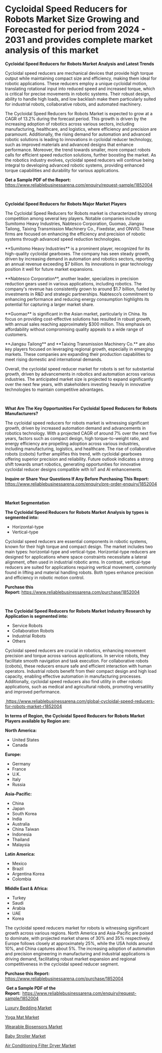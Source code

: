 <p><h1>Cycloidal Speed Reducers for Robots Market Size Growing and Forecasted for period from 2024 - 2031 and provides complete market analysis of this market</h1></p><p><strong>Cycloidal Speed Reducers for Robots Market Analysis and Latest Trends</strong></p>
<p><p>Cycloidal speed reducers are mechanical devices that provide high torque output while maintaining compact size and efficiency, making them ideal for robotic applications. These reducers employ a unique cycloidal motion, translating rotational input into reduced speed and increased torque, which is critical for precise movements in robotic systems. Their robust design, ability to handle high loads, and low backlash make them particularly suited for industrial robots, collaborative robots, and automated machinery.</p><p>The Cycloidal Speed Reducers for Robots Market is expected to grow at a CAGR of 13.2% during the forecast period. This growth is driven by the increasing adoption of robotics across various sectors, including manufacturing, healthcare, and logistics, where efficiency and precision are paramount. Additionally, the rising demand for automation and advanced robotic solutions is leading to innovations in cycloidal reducer technology, such as improved materials and advanced designs that enhance performance. Moreover, the trend towards smaller, more compact robots calls for efficient speed reduction solutions, further boosting the market. As the robotics industry evolves, cycloidal speed reducers will continue being integral to developing advanced robotic systems, providing enhanced torque capabilities and durability for various applications.</p></p>
<p><strong>Get a Sample PDF of the Report:&nbsp;</strong> <a href="https://www.reliablebusinessarena.com/enquiry/request-sample/1852004?utm_campaign=1566&utm_medium=2&utm_source=Github&utm_content=ia&utm_term=18102024&utm_id=cycloidal-speed-reducers-for-robots">https://www.reliablebusinessarena.com/enquiry/request-sample/1852004</a></p>
<p>&nbsp;</p>
<p><strong>Cycloidal Speed Reducers for Robots Major Market Players</strong></p>
<p><p>The Cycloidal Speed Reducers for Robots market is characterized by strong competition among several key players. Notable companies include Sumitomo Heavy Industries, Nabtesco Corporation, Guomao, Jiangsu Tailong, Taixing Transmission Machinery Co., Fixedstar, and ONVIO. These firms are focused on enhancing the efficiency and precision of robotic systems through advanced speed reduction technologies.</p><p>**Sumitomo Heavy Industries** is a prominent player, recognized for its high-quality cycloidal gearboxes. The company has seen steady growth, driven by increasing demand in automation and robotics sectors, reporting an annual revenue exceeding $7 billion. Its innovations in gear technology position it well for future market expansions.</p><p>**Nabtesco Corporation**, another leader, specializes in precision reduction gears used in various applications, including robotics. The company's revenue has consistently grown to around $1.7 billion, fueled by investments in R&D and strategic partnerships. Nabtesco’s commitment to enhancing performance and reducing energy consumption highlights its potential for capturing a larger market share.</p><p>**Guomao** is significant in the Asian market, particularly in China. Its focus on providing cost-effective solutions has resulted in robust growth, with annual sales reaching approximately $300 million. This emphasis on affordability without compromising quality appeals to a wide range of customers.</p><p>**Jiangsu Tailong** and **Taixing Transmission Machinery Co.** are also key players focused on leveraging regional growth, especially in emerging markets. These companies are expanding their production capabilities to meet rising domestic and international demands.</p><p>Overall, the cycloidal speed reducer market for robots is set for substantial growth, driven by advancements in robotics and automation across various industries. The anticipated market size is projected to expand significantly over the next few years, with stakeholders investing heavily in innovative technologies to maintain competitive advantages.</p></p>
<p>&nbsp;</p>
<p><strong>What Are The Key Opportunities For Cycloidal Speed Reducers for Robots Manufacturers?</strong></p>
<p><p>The cycloidal speed reducers for robots market is witnessing significant growth, driven by increased automation demand and advancements in robotics technology. With a projected CAGR of around 7% over the next five years, factors such as compact design, high torque-to-weight ratio, and energy efficiency are propelling adoption across various industries, including manufacturing, logistics, and healthcare. The rise of collaborative robots (cobots) further amplifies this trend, with cycloidal gearboxes offering superior precision and reliability. Future outlook indicates a strong shift towards smart robotics, generating opportunities for innovative cycloidal reducer designs compatible with IoT and AI enhancements.</p></p>
<p><strong>Inquire or Share Your Questions If Any Before Purchasing This Report:</strong> <a href="https://www.reliablebusinessarena.com/enquiry/pre-order-enquiry/1852004?utm_campaign=1566&utm_medium=2&utm_source=Github&utm_content=ia&utm_term=18102024&utm_id=cycloidal-speed-reducers-for-robots">https://www.reliablebusinessarena.com/enquiry/pre-order-enquiry/1852004</a></p>
<p>&nbsp;</p>
<p><strong>Market Segmentation</strong></p>
<p><strong>The Cycloidal Speed Reducers for Robots Market Analysis by types is segmented into:</strong></p>
<p><ul><li>Horizontal-type</li><li>Vertical-type</li></ul></p>
<p><p>Cycloidal speed reducers are essential components in robotic systems, known for their high torque and compact design. The market includes two main types: horizontal-type and vertical-type. Horizontal-type reducers are designed for applications where space constraints necessitate a lateral alignment, often used in industrial robotic arms. In contrast, vertical-type reducers are suited for applications requiring vertical movement, commonly found in lifting and material handling robots. Both types enhance precision and efficiency in robotic motion control.</p></p>
<p><strong>Purchase this Report:&nbsp;</strong><a href="https://www.reliablebusinessarena.com/purchase/1852004?utm_campaign=1566&utm_medium=2&utm_source=Github&utm_content=ia&utm_term=18102024&utm_id=cycloidal-speed-reducers-for-robots">https://www.reliablebusinessarena.com/purchase/1852004</a></p>
<p>&nbsp;</p>
<p><strong>The Cycloidal Speed Reducers for Robots Market Industry Research by Application is segmented into:</strong></p>
<p><ul><li>Service Robots</li><li>Collaboration Robots</li><li>Industrial Robots</li><li>Others</li></ul></p>
<p><p>Cycloidal speed reducers are crucial in robotics, enhancing movement precision and torque across various applications. In service robots, they facilitate smooth navigation and task execution. For collaborative robots (cobots), these reducers ensure safe and efficient interaction with human operators. Industrial robots benefit from their compact design and high load capacity, enabling effective automation in manufacturing processes. Additionally, cycloidal speed reducers also find utility in other robotic applications, such as medical and agricultural robots, promoting versatility and improved performance.</p></p>
<p><a href="https://www.reliablebusinessarena.com/global-cycloidal-speed-reducers-for-robots-market-r1852004?utm_campaign=1566&utm_medium=2&utm_source=Github&utm_content=ia&utm_term=18102024&utm_id=cycloidal-speed-reducers-for-robots">&nbsp;https://www.reliablebusinessarena.com/global-cycloidal-speed-reducers-for-robots-market-r1852004</a></p>
<p><strong>In terms of Region, the Cycloidal Speed Reducers for Robots Market Players available by Region are:</strong></p>
<p>
    <p> <strong> North America: </strong>
        <ul>
            <li>United States</li>
            <li>Canada</li>
        </ul>
        </p> 
    <p> <strong> Europe: </strong>
        <ul>
            <li>Germany</li>
            <li>France</li>
            <li>U.K.</li>
            <li>Italy</li>
            <li>Russia</li>
        </ul>
        </p> 
    <p> <strong> Asia-Pacific: </strong>
        <ul>
            <li>China</li>
            <li>Japan</li>
            <li>South Korea</li>
            <li>India</li>
            <li>Australia</li>
            <li>China Taiwan</li>
            <li>Indonesia</li>
            <li>Thailand</li>
            <li>Malaysia</li>
        </ul>
        </p> 
    <p> <strong> Latin America: </strong>
        <ul>
            <li>Mexico</li>
            <li>Brazil</li>
            <li>Argentina Korea</li>
            <li>Colombia</li>
        </ul>
        </p> 
    <p> <strong> Middle East & Africa: </strong>
        <ul>
            <li>Turkey</li>
            <li>Saudi</li>
            <li>Arabia</li>
            <li>UAE</li>
            <li>Korea</li>
        </ul>
    </p>
    </p>
<p><p>The cycloidal speed reducers market for robots is witnessing significant growth across various regions. North America and Asia-Pacific are poised to dominate, with projected market shares of 30% and 35% respectively. Europe follows closely at approximately 25%, while the USA holds around 10%, and China captures about 5%. The increasing adoption of automation and precision engineering in manufacturing and industrial applications is driving demand, facilitating robust market expansion and regional competitiveness in the cycloidal speed reducer segment.</p></p>
<p><strong>Purchase this Report: </strong><a href="https://www.reliablebusinessarena.com/purchase/1852004?utm_campaign=1566&utm_medium=2&utm_source=Github&utm_content=ia&utm_term=18102024&utm_id=cycloidal-speed-reducers-for-robots">https://www.reliablebusinessarena.com/purchase/1852004</a></p>
<p>&nbsp;<strong>Get a Sample PDF of the Report:&nbsp;&nbsp;</strong><a href="https://www.reliablebusinessarena.com/enquiry/request-sample/1852004?utm_campaign=1566&utm_medium=2&utm_source=Github&utm_content=ia&utm_term=18102024&utm_id=cycloidal-speed-reducers-for-robots">https://www.reliablebusinessarena.com/enquiry/request-sample/1852004</a></p>
<p><strong></strong></p>
<p><p><a href="https://www.linkedin.com/pulse/luxury-bedding-market-size-share-trends-analysis-report-end-yg1ae?utm_campaign=1566&utm_medium=2&utm_source=Github&utm_content=ia&utm_term=18102024&utm_id=cycloidal-speed-reducers-for-robots">Luxury Bedding Market</a></p><p><a href="https://www.linkedin.com/pulse/in-depth-yoga-mat-market-review-size-share-112cagr-growth-zn8ce?utm_campaign=1566&utm_medium=2&utm_source=Github&utm_content=ia&utm_term=18102024&utm_id=cycloidal-speed-reducers-for-robots">Yoga Mat Market</a></p><p><a href="https://www.linkedin.com/pulse/evolution-wearable-biosensors-market-key-shifts-from-2024-2031-fm60c?utm_campaign=1566&utm_medium=2&utm_source=Github&utm_content=ia&utm_term=18102024&utm_id=cycloidal-speed-reducers-for-robots">Wearable Biosensors Market</a></p><p><a href="https://www.linkedin.com/pulse/baby-stroller-market-research-report-2024-2031-manifest-market-wy7le?utm_campaign=1566&utm_medium=2&utm_source=Github&utm_content=ia&utm_term=18102024&utm_id=cycloidal-speed-reducers-for-robots">Baby Stroller Market</a></p><p><a href="https://issuu.com/reportprime-2/docs/air-conditioning-filter-dryer-marke_e414ada6f7fa13?utm_campaign=1566&utm_medium=2&utm_source=Github&utm_content=ia&utm_term=18102024&utm_id=cycloidal-speed-reducers-for-robots">Air Conditioning Filter Dryer Market</a></p></p>